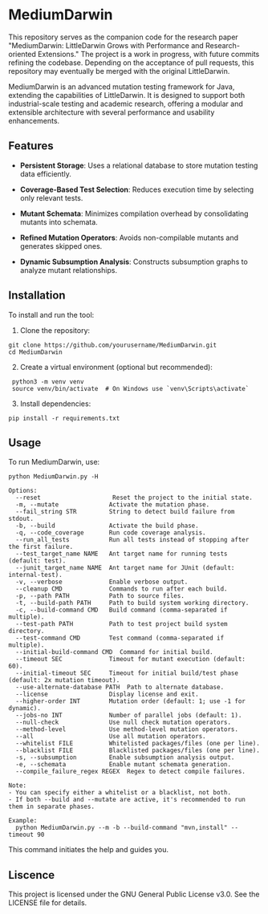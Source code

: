 # MediumDarwin
This repository serves as the companion code for the research paper "MediumDarwin: LittleDarwin Grows with Performance and Research-oriented Extensions." The project is a work in progress, with future commits refining the codebase. Depending on the acceptance of pull requests, this repository may eventually be merged with the original LittleDarwin.

MediumDarwin is an advanced mutation testing framework for Java, extending the capabilities of LittleDarwin. It is designed to support both industrial-scale testing and academic research, offering a modular and extensible architecture with several performance and usability enhancements.

Features
--------
*   **Persistent Storage**: Uses a relational database to store mutation testing data efficiently.
    
*   **Coverage-Based Test Selection**: Reduces execution time by selecting only relevant tests.
    
*   **Mutant Schemata**: Minimizes compilation overhead by consolidating mutants into schemata.
    
*   **Refined Mutation Operators**: Avoids non-compilable mutants and generates skipped ones.
    
*   **Dynamic Subsumption Analysis**: Constructs subsumption graphs to analyze mutant relationships.

Installation
------------
To install and run the tool:

1.  Clone the repository:

```
git clone https://github.com/yourusername/MediumDarwin.git
cd MediumDarwin
 ```
2.  Create a virtual environment (optional but recommended):

```
 python3 -m venv venv
 source venv/bin/activate  # On Windows use `venv\Scripts\activate`
 ```

3.  Install dependencies:

```
pip install -r requirements.txt
```

Usage
-----

To run MediumDarwin, use:

```
python MediumDarwin.py -H

Options:
  --reset                    Reset the project to the initial state.
  -m, --mutate              Activate the mutation phase.
  --fail_string STR         String to detect build failure from stdout.
  -b, --build               Activate the build phase.
  -q, --code_coverage       Run code coverage analysis.
  --run_all_tests           Run all tests instead of stopping after the first failure.
  --test_target_name NAME   Ant target name for running tests (default: test).
  --junit_target_name NAME  Ant target name for JUnit (default: internal-test).
  -v, --verbose             Enable verbose output.
  --cleanup CMD             Commands to run after each build.
  -p, --path PATH           Path to source files.
  -t, --build-path PATH     Path to build system working directory.
  -c, --build-command CMD   Build command (comma-separated if multiple).
  --test-path PATH          Path to test project build system directory.
  --test-command CMD        Test command (comma-separated if multiple).
  --initial-build-command CMD  Command for initial build.
  --timeout SEC             Timeout for mutant execution (default: 60).
  --initial-timeout SEC     Timeout for initial build/test phase (default: 2x mutation timeout).
  --use-alternate-database PATH  Path to alternate database.
  --license                 Display license and exit.
  --higher-order INT        Mutation order (default: 1; use -1 for dynamic).
  --jobs-no INT             Number of parallel jobs (default: 1).
  --null-check              Use null check mutation operators.
  --method-level            Use method-level mutation operators.
  --all                     Use all mutation operators.
  --whitelist FILE          Whitelisted packages/files (one per line).
  --blacklist FILE          Blacklisted packages/files (one per line).
  -s, --subsumption         Enable subsumption analysis output.
  -e, --schemata            Enable mutant schemata generation.
  --compile_failure_regex REGEX  Regex to detect compile failures.

Note:
- You can specify either a whitelist or a blacklist, not both.
- If both --build and --mutate are active, it's recommended to run them in separate phases.

Example:
  python MediumDarwin.py --m -b --build-command "mvn,install" --timeout 90

```

This command initiates the help and guides you.

Liscence
--------
This project is licensed under the GNU General Public License v3.0. See the LICENSE file for details.
